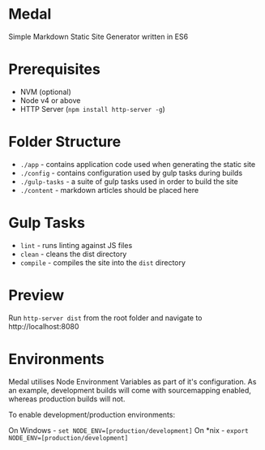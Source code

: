 # Medal
Simple Markdown Static Site Generator written in ES6

# Prerequisites
- NVM (optional)
- Node v4 or above
- HTTP Server (`npm install http-server -g`)

# Folder Structure
- `./app` - contains application code used when generating the static site
- `./config` - contains configuration used by gulp tasks during builds
- `./gulp-tasks` - a suite of gulp tasks used in order to build the site
- `./content` - markdown articles should be placed here

# Gulp Tasks
- `lint` - runs linting against JS files
- `clean` - cleans the dist directory
- `compile` - compiles the site into the `dist` directory

# Preview
Run `http-server dist` from the root folder and navigate to http://localhost:8080

# Environments
Medal utilises Node Environment Variables as part of it's configuration. As an example, development builds will come with 
sourcemapping enabled, whereas production builds will not.

To enable development/production environments:

On Windows - `set NODE_ENV=[production/development]`
On *nix - `export NODE_ENV=[production/development]`
